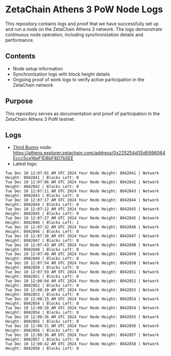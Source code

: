 # ZetaChain Athens 3 PoW Node Logs
This repository contains logs and proof that we have successfully set up and run a node on the ZetaChain Athens 3 network. The logs demonstrate continuous node operation, including synchronization details and performance.

## Contents
- Node setup information
- Synchronization logs with block height details
- Ongoing proof of work logs to verify active participation in the ZetaChain network

## Purpose
This repository serves as documentation and proof of participation in the ZetaChain Athens 3 PoW testnet.

## Logs

- [Third Bunny](https://thirdbunny.xyz/) node: https://athens.explorer.zetachain.com/address/0x225254d35dE666064Eccc5ce16eF1D8bF8D7b5EE
- Latest logs:
```
Tue Dec 10 12:07:01 AM UTC 2024 Your Node Height: 8042841 | Network Height: 8042841 | Blocks Left: 0
Tue Dec 10 12:07:06 AM UTC 2024 Your Node Height: 8042842 | Network Height: 8042842 | Blocks Left: 0
Tue Dec 10 12:07:11 AM UTC 2024 Your Node Height: 8042843 | Network Height: 8042843 | Blocks Left: 0
Tue Dec 10 12:07:17 AM UTC 2024 Your Node Height: 8042844 | Network Height: 8042844 | Blocks Left: 0
Tue Dec 10 12:07:22 AM UTC 2024 Your Node Height: 8042845 | Network Height: 8042845 | Blocks Left: 0
Tue Dec 10 12:07:27 AM UTC 2024 Your Node Height: 8042845 | Network Height: 8042846 | Blocks Left: 1
Tue Dec 10 12:07:32 AM UTC 2024 Your Node Height: 8042846 | Network Height: 8042846 | Blocks Left: 0
Tue Dec 10 12:07:38 AM UTC 2024 Your Node Height: 8042847 | Network Height: 8042847 | Blocks Left: 0
Tue Dec 10 12:07:43 AM UTC 2024 Your Node Height: 8042848 | Network Height: 8042848 | Blocks Left: 0
Tue Dec 10 12:07:48 AM UTC 2024 Your Node Height: 8042849 | Network Height: 8042849 | Blocks Left: 0
Tue Dec 10 12:07:54 AM UTC 2024 Your Node Height: 8042850 | Network Height: 8042850 | Blocks Left: 0
Tue Dec 10 12:07:59 AM UTC 2024 Your Node Height: 8042851 | Network Height: 8042851 | Blocks Left: 0
Tue Dec 10 12:08:04 AM UTC 2024 Your Node Height: 8042852 | Network Height: 8042852 | Blocks Left: 0
Tue Dec 10 12:08:10 AM UTC 2024 Your Node Height: 8042853 | Network Height: 8042853 | Blocks Left: 0
Tue Dec 10 12:08:15 AM UTC 2024 Your Node Height: 8042854 | Network Height: 8042854 | Blocks Left: 0
Tue Dec 10 12:08:20 AM UTC 2024 Your Node Height: 8042854 | Network Height: 8042854 | Blocks Left: 0
Tue Dec 10 12:08:26 AM UTC 2024 Your Node Height: 8042855 | Network Height: 8042855 | Blocks Left: 0
Tue Dec 10 12:08:31 AM UTC 2024 Your Node Height: 8042856 | Network Height: 8042856 | Blocks Left: 0
Tue Dec 10 12:08:36 AM UTC 2024 Your Node Height: 8042857 | Network Height: 8042857 | Blocks Left: 0
Tue Dec 10 12:08:42 AM UTC 2024 Your Node Height: 8042858 | Network Height: 8042858 | Blocks Left: 0
```
